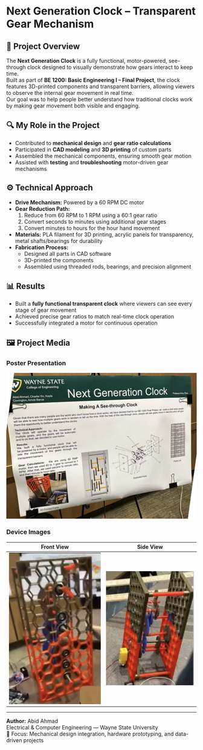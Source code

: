 # Next Generation Clock – Transparent Gear Mechanism

## 📌 Project Overview
The **Next Generation Clock** is a fully functional, motor-powered, see-through clock designed to visually demonstrate how gears interact to keep time.  
Built as part of **BE 1200: Basic Engineering I – Final Project**, the clock features 3D-printed components and transparent barriers, allowing viewers to observe the internal gear movement in real time.  
Our goal was to help people better understand how traditional clocks work by making gear movement both visible and engaging.

## 🔍 My Role in the Project
- Contributed to **mechanical design** and **gear ratio calculations**
- Participated in **CAD modeling** and **3D printing** of custom parts
- Assembled the mechanical components, ensuring smooth gear motion
- Assisted with **testing** and **troubleshooting** motor-driven gear mechanisms

## ⚙️ Technical Approach
- **Drive Mechanism:** Powered by a 60 RPM DC motor
- **Gear Reduction Path:**
  1. Reduce from 60 RPM to 1 RPM using a 60:1 gear ratio
  2. Convert seconds to minutes using additional gear stages
  3. Convert minutes to hours for the hour hand movement
- **Materials:** PLA filament for 3D printing, acrylic panels for transparency, metal shafts/bearings for durability
- **Fabrication Process:**
  - Designed all parts in CAD software
  - 3D-printed the components
  - Assembled using threaded rods, bearings, and precision alignment

## 📊 Results
- Built a **fully functional transparent clock** where viewers can see every stage of gear movement
- Achieved precise gear ratios to match real-time clock operation
- Successfully integrated a motor for continuous operation

## 🖼 Project Media

### Poster Presentation
![Project Poster](poster/next_generation_clock_poster.png)

### Device Images
| Front View | Side View |
|------------|-----------|
| ![Front View](images/clock_front.png) | ![Side View](images/clock_side.png) |

---

**Author:** Abid Ahmad  
Electrical & Computer Engineering — Wayne State University  
🔧 Focus: Mechanical design integration, hardware prototyping, and data-driven projects
